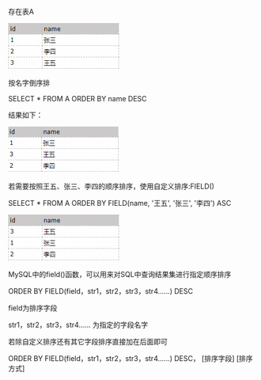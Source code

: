 存在表A


![](2021-12-03-11-04-31.png)
 

按名字倒序排

SELECT  *  FROM  A  ORDER  BY  name  DESC

结果如下：

![](2021-12-03-11-04-50.png)

 

若需要按照王五、张三、李四的顺序排序，使用自定义排序:FIELD()

SELECT  *  FROM A  ORDER  BY  FIELD(name,  '王五',   '张三',   '李四')   ASC


![](2021-12-03-11-05-04.png)
 

MySQL中的field()函数，可以用来对SQL中查询结果集进行指定顺序排序

ORDER  BY  FIELD(field，str1，str2，str3，str4……)  DESC

field为排序字段

str1，str2，str3，str4…… 为指定的字段名字

 

 若除自定义排序还有其它字段排序直接加在后面即可

ORDER  BY  FIELD(field，str1，str2，str3，str4……)  DESC， [排序字段]   [排序方式]